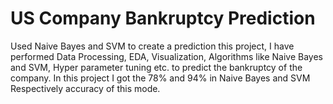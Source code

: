 # US Company Bankruptcy Prediction

Used Naive Bayes and SVM to create a prediction this project, I have performed Data Processing, EDA, Visualization, Algorithms like Naive Bayes and SVM, Hyper parameter tuning etc. to predict the bankruptcy of the company. In this project I got the 78% and 94% in Naive Bayes and SVM Respectively accuracy of this mode.
